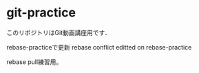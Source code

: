 # git-practice
このリポジトリはGit動画講座用です．

rebase-practiceで更新
rebase conflict editted on rebase-practice

rebase pull練習用。
